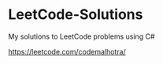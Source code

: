 # LeetCode-Solutions
My solutions to LeetCode problems using C#


https://leetcode.com/codemalhotra/

